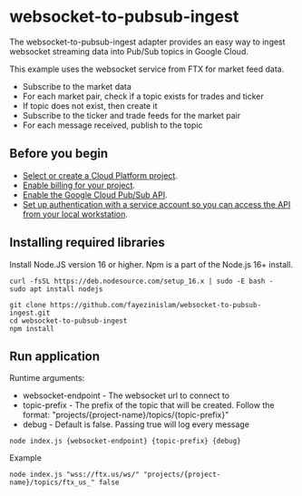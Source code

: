 # websocket-to-pubsub-ingest
The websocket-to-pubsub-ingest adapter provides an easy way to ingest websocket streaming data into Pub/Sub topics in Google Cloud. 

This example uses the websocket service from FTX for market feed data.

 * Subscribe to the market data
 * For each market pair, check if a topic exists for trades and ticker
 * If topic does not exist, then create it
 * Subscribe to the ticker and trade feeds for the market pair
 * For each message received, publish to the topic

## Before you begin

- [Select or create a Cloud Platform project](https://console.cloud.google.com/project?_ga=2.220968858.3275545.1654003980-1401993212.1652797137).
- [Enable billing for your project](https://support.google.com/cloud/answer/6293499#enable-billing).
- [Enable the Google Cloud Pub/Sub API](https://console.cloud.google.com/flows/enableapi?apiid=pubsub.googleapis.com&_ga=2.212587670.3275545.1654003980-1401993212.1652797137).
- [Set up authentication with a service account so you can access the API from your local workstation](https://cloud.google.com/docs/authentication/getting-started).

## Installing required libraries

Install Node.JS version 16 or higher.  Npm is a part of the Node.js 16+ install.
```
curl -fsSL https://deb.nodesource.com/setup_16.x | sudo -E bash -
sudo apt install nodejs

git clone https://github.com/fayezinislam/websocket-to-pubsub-ingest.git
cd websocket-to-pubsub-ingest
npm install 
```

## Run application

Runtime arguments:
 * websocket-endpoint - The websocket url to connect to
 * topic-prefix - The prefix of the topic that will be created.  Follow the format: "projects/{project-name}/topics/{topic-prefix}"
 * debug - Default is false.  Passing true will log every message
 
```
node index.js {websocket-endpoint} {topic-prefix} {debug}
```
Example
```
node index.js "wss://ftx.us/ws/" "projects/{project-name}/topics/ftx_us_" false
```


